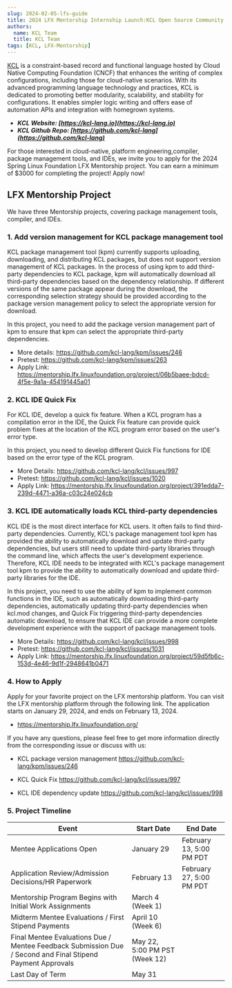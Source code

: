 ```yaml
---
slug: 2024-02-05-lfs-guide
title: 2024 LFX Mentorship Internship Launch:KCL Open Source Community Welcomes Your Participation!!!
authors:
  name: KCL Team
  title: KCL Team
tags: [KCL, LFX-Mentorship]
---
```


[KCL](https://github.com/kcl-lang) is a constraint-based record and functional language hosted by Cloud Native Computing Foundation (CNCF) that enhances the writing of complex configurations, including those for cloud-native scenarios. With its advanced programming language technology and practices, KCL is dedicated to promoting better modularity, scalability, and stability for configurations. It enables simpler logic writing and offers ease of automation APIs and integration with homegrown systems.

- **_KCL Website: [https://kcl-lang.io](https://kcl-lang.io)_**
- **_KCL Github Repo: [https://github.com/kcl-lang](https://github.com/kcl-lang)_**

For those interested in cloud-native, platform engineering,compiler, package management tools, and IDEs, we invite you to apply for the 2024 Spring Linux Foundation LFX Mentorship project. You can earn a minimum of $3000 for completing the project! Apply now!

## LFX Mentorship Project

We have three Mentorship projects, covering package management tools, compiler, and IDEs.

### 1. Add version management for KCL package management tool

KCL package management tool (kpm) currently supports uploading, downloading, and distributing KCL packages, but does not support version management of KCL packages. In the process of using kpm to add third-party dependencies to KCL package, kpm will automatically download all third-party dependencies based on the dependency relationship. If different versions of the same package appear during the download, the corresponding selection strategy should be provided according to the package version management policy to select the appropriate version for download.

In this project, you need to add the package version management part of kpm to ensure that kpm can select the appropriate third-party dependencies.

- More details: https://github.com/kcl-lang/kpm/issues/246
- Pretest: https://github.com/kcl-lang/kpm/issues/263
- Apply Link: https://mentorship.lfx.linuxfoundation.org/project/06b5baee-bdcd-4f5e-9a1a-454191445a01

### 2. KCL IDE Quick Fix

For KCL IDE, develop a quick fix feature. When a KCL program has a compilation error in the IDE, the Quick Fix feature can provide quick problem fixes at the location of the KCL program error based on the user's error type.

In this project, you need to develop different Quick Fix functions for IDE based on the error type of the KCL program.

- More Details: https://github.com/kcl-lang/kcl/issues/997
- Pretest: https://github.com/kcl-lang/kcl/issues/1020
- Apply Link: https://mentorship.lfx.linuxfoundation.org/project/391edda7-239d-4471-a36a-c03c24e024cb

### 3. KCL IDE automatically loads KCL third-party dependencies

KCL IDE is the most direct interface for KCL users. It often fails to find third-party dependencies. Currently, KCL's package management tool kpm has provided the ability to automatically download and update third-party dependencies, but users still need to update third-party libraries through the command line, which affects the user's development experience. Therefore, KCL IDE needs to be integrated with KCL's package management tool kpm to provide the ability to automatically download and update third-party libraries for the IDE.

In this project, you need to use the ability of kpm to implement common functions in the IDE, such as automatically downloading third-party dependencies, automatically updating third-party dependencies when kcl.mod changes, and Quick Fix triggering third-party dependencies automatic download, to ensure that KCL IDE can provide a more complete development experience with the support of package management tools.

- More Details: https://github.com/kcl-lang/kcl/issues/998
- Pretest: https://github.com/kcl-lang/kcl/issues/1031
- Apply Link: https://mentorship.lfx.linuxfoundation.org/project/59d5fb6c-153d-4e46-9d1f-2948641b0471

### 4. How to Apply

Apply for your favorite project on the LFX mentorship platform. You can visit the LFX mentorship platform through the following link. The application starts on January 29, 2024, and ends on February 13, 2024.

- https://mentorship.lfx.linuxfoundation.org/

If you have any questions, please feel free to get more information directly from the corresponding issue or discuss with us:

- KCL package version management https://github.com/kcl-lang/kpm/issues/246

- KCL Quick Fix https://github.com/kcl-lang/kcl/issues/997

- KCL IDE dependency update https://github.com/kcl-lang/kcl/issues/998

### 5. Project Timeline

| Event                                                                                                      | Start Date                    | End Date                 |
| ---------------------------------------------------------------------------------------------------------- | ----------------------------- | ------------------------ |
| Mentee Applications Open                                                                                   | January 29                    | February 13, 5:00 PM PDT |
| Application Review/Admission Decisions/HR Paperwork                                                        | February 13                   | February 27, 5:00 PM PDT |
| Mentorship Program Begins with Initial Work Assignments                                                    | March 4 (Week 1)              |                          |
| Midterm Mentee Evaluations / First Stipend Payments                                                        | April 10 (Week 6)             |                          |
| Final Mentee Evaluations Due / Mentee Feedback Submission Due / Second and Final Stipend Payment Approvals | May 22, 5:00 PM PST (Week 12) |                          |
| Last Day of Term                                                                                           | May 31                        |                          |
